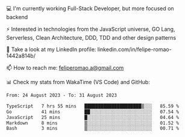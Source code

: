 💻 I'm currently working Full-Stack Developer, but more focused on backend

⚡ Interested in technologies from the JavaScript universe, GO Lang, Serverless, Clean Architecture, DDD, TDD and other design patterns

👥 Take a look at my LinkedIn profile: linkedin.com/in/felipe-romao-1442a814b/

📫 How to reach me: feliperomao.a@gmail.com

📊 Check my stats from WakaTime (VS Code) and GitHub:

<!--START_SECTION:waka-->

```txt
From: 24 August 2023 - To: 31 August 2023

TypeScript   7 hrs 55 mins   █████████████████████▒░░░   85.59 %
Go           41 mins         ██░░░░░░░░░░░░░░░░░░░░░░░   07.54 %
JavaScript   25 mins         █░░░░░░░░░░░░░░░░░░░░░░░░   04.64 %
Markdown     8 mins          ▒░░░░░░░░░░░░░░░░░░░░░░░░   01.52 %
Bash         3 mins          ▒░░░░░░░░░░░░░░░░░░░░░░░░   00.71 %
```

<!--END_SECTION:waka-->
